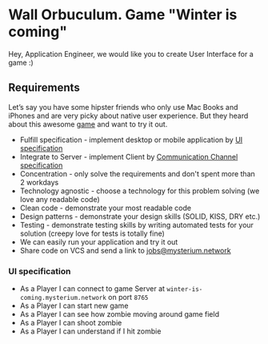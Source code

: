 # Wall Orbuculum. Game "Winter is coming"

Hey, Application Engineer, we would like you to create User Interface for a game :)

## Requirements
Let’s say you have some hipster friends who only use Mac Books and iPhones and are very picky about native user experience.
But they heard about this awesome [game](../README.md#game-rules) and want to try it out.

- Fulfill specification - implement desktop or mobile application by [UI specification](#ui-specification)
- Integrate to Server - implement Client by [Communication Channel specification](Talk_to_Zombies.md#communication-channel-specification)
- Concentration - only solve the requirements and don't spent more than 2 workdays
- Technology agnostic - choose a technology for this problem solving (we love any readable code)
- Clean code - demonstrate your most readable code
- Design patterns - demonstrate your design skills (SOLID, KISS, DRY etc.)
- Testing - demonstrate testing skills by writing automated tests for your solution (creepy love for tests is totally fine)
- We can easily run your application and try it out
- Share code on VCS and send a link to jobs@mysterium.network

### UI specification
- As a Player I can connect to game Server at `winter-is-coming.mysterium.network` on port `8765`
- As a Player I can start new game
- As a Player I can see how zombie moving around game field
- As a Player I can shoot zombie
- As a Player I can understand if I hit zombie
